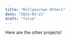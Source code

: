 ```yaml
---
title: "Rollyourown Others"
date: "2021–03–21"
draft: "false"
---
```


Here are the other projects!
